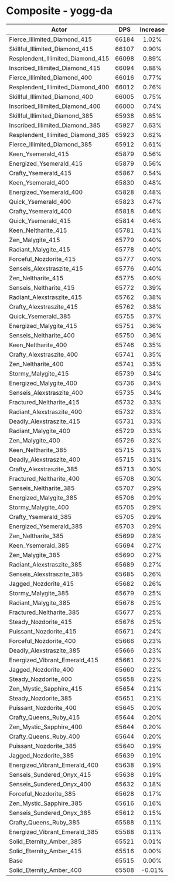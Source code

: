 # Composite - yogg-da
| Actor | DPS | Increase |
|---|:---:|:---:|
|Fierce_Illimited_Diamond_415|66184|1.02%|
|Skillful_Illimited_Diamond_415|66107|0.90%|
|Resplendent_Illimited_Diamond_415|66098|0.89%|
|Inscribed_Illimited_Diamond_415|66094|0.88%|
|Fierce_Illimited_Diamond_400|66016|0.77%|
|Resplendent_Illimited_Diamond_400|66012|0.76%|
|Skillful_Illimited_Diamond_400|66005|0.75%|
|Inscribed_Illimited_Diamond_400|66000|0.74%|
|Skillful_Illimited_Diamond_385|65938|0.65%|
|Inscribed_Illimited_Diamond_385|65927|0.63%|
|Resplendent_Illimited_Diamond_385|65923|0.62%|
|Fierce_Illimited_Diamond_385|65912|0.61%|
|Keen_Ysemerald_415|65879|0.56%|
|Energized_Ysemerald_415|65879|0.56%|
|Crafty_Ysemerald_415|65867|0.54%|
|Keen_Ysemerald_400|65830|0.48%|
|Energized_Ysemerald_400|65828|0.48%|
|Quick_Ysemerald_400|65823|0.47%|
|Crafty_Ysemerald_400|65818|0.46%|
|Quick_Ysemerald_415|65814|0.46%|
|Keen_Neltharite_415|65781|0.41%|
|Zen_Malygite_415|65779|0.40%|
|Radiant_Malygite_415|65778|0.40%|
|Forceful_Nozdorite_415|65777|0.40%|
|Senseis_Alexstraszite_415|65776|0.40%|
|Zen_Neltharite_415|65775|0.40%|
|Senseis_Neltharite_415|65772|0.39%|
|Radiant_Alexstraszite_415|65762|0.38%|
|Crafty_Alexstraszite_415|65762|0.38%|
|Quick_Ysemerald_385|65755|0.37%|
|Energized_Malygite_415|65751|0.36%|
|Senseis_Neltharite_400|65750|0.36%|
|Keen_Neltharite_400|65746|0.35%|
|Crafty_Alexstraszite_400|65741|0.35%|
|Zen_Neltharite_400|65741|0.35%|
|Stormy_Malygite_415|65739|0.34%|
|Energized_Malygite_400|65736|0.34%|
|Senseis_Alexstraszite_400|65735|0.34%|
|Fractured_Neltharite_415|65732|0.33%|
|Radiant_Alexstraszite_400|65732|0.33%|
|Deadly_Alexstraszite_415|65731|0.33%|
|Radiant_Malygite_400|65729|0.33%|
|Zen_Malygite_400|65726|0.32%|
|Keen_Neltharite_385|65715|0.31%|
|Deadly_Alexstraszite_400|65715|0.31%|
|Crafty_Alexstraszite_385|65713|0.30%|
|Fractured_Neltharite_400|65708|0.30%|
|Senseis_Neltharite_385|65707|0.29%|
|Energized_Malygite_385|65706|0.29%|
|Stormy_Malygite_400|65705|0.29%|
|Crafty_Ysemerald_385|65705|0.29%|
|Energized_Ysemerald_385|65703|0.29%|
|Zen_Neltharite_385|65699|0.28%|
|Keen_Ysemerald_385|65694|0.27%|
|Zen_Malygite_385|65690|0.27%|
|Radiant_Alexstraszite_385|65689|0.27%|
|Senseis_Alexstraszite_385|65685|0.26%|
|Jagged_Nozdorite_415|65682|0.26%|
|Stormy_Malygite_385|65679|0.25%|
|Radiant_Malygite_385|65678|0.25%|
|Fractured_Neltharite_385|65677|0.25%|
|Steady_Nozdorite_415|65676|0.25%|
|Puissant_Nozdorite_415|65671|0.24%|
|Forceful_Nozdorite_400|65666|0.23%|
|Deadly_Alexstraszite_385|65666|0.23%|
|Energized_Vibrant_Emerald_415|65661|0.22%|
|Jagged_Nozdorite_400|65660|0.22%|
|Steady_Nozdorite_400|65658|0.22%|
|Zen_Mystic_Sapphire_415|65654|0.21%|
|Steady_Nozdorite_385|65651|0.21%|
|Puissant_Nozdorite_400|65645|0.20%|
|Crafty_Queens_Ruby_415|65644|0.20%|
|Zen_Mystic_Sapphire_400|65644|0.20%|
|Crafty_Queens_Ruby_400|65644|0.20%|
|Puissant_Nozdorite_385|65640|0.19%|
|Jagged_Nozdorite_385|65639|0.19%|
|Energized_Vibrant_Emerald_400|65638|0.19%|
|Senseis_Sundered_Onyx_415|65638|0.19%|
|Senseis_Sundered_Onyx_400|65632|0.18%|
|Forceful_Nozdorite_385|65628|0.17%|
|Zen_Mystic_Sapphire_385|65616|0.16%|
|Senseis_Sundered_Onyx_385|65612|0.15%|
|Crafty_Queens_Ruby_385|65588|0.11%|
|Energized_Vibrant_Emerald_385|65588|0.11%|
|Solid_Eternity_Amber_385|65521|0.01%|
|Solid_Eternity_Amber_415|65516|0.00%|
|Base|65515|0.00%|
|Solid_Eternity_Amber_400|65508|-0.01%|

